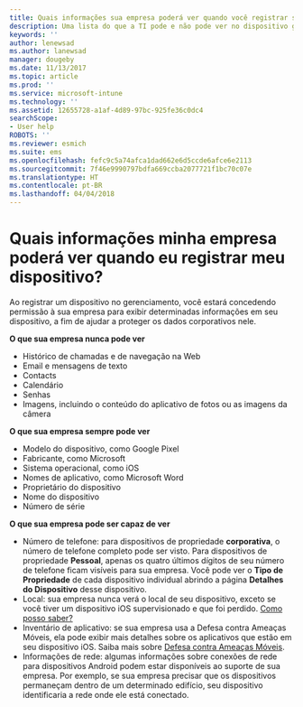 ```yaml
---
title: Quais informações sua empresa poderá ver quando você registrar seu dispositivo? | Microsoft Docs
description: Uma lista do que a TI pode e não pode ver no dispositivo gerenciado.
keywords: ''
author: lenewsad
ms.author: lanewsad
manager: dougeby
ms.date: 11/13/2017
ms.topic: article
ms.prod: ''
ms.service: microsoft-intune
ms.technology: ''
ms.assetid: 12655728-a1af-4d89-97bc-925fe36c0dc4
searchScope:
- User help
ROBOTS: ''
ms.reviewer: esmich
ms.suite: ems
ms.openlocfilehash: fefc9c5a74afca1dad662e6d5ccde6afce6e2113
ms.sourcegitcommit: 7f46e9990797bdfa669ccba2077721f1bc70c07e
ms.translationtype: HT
ms.contentlocale: pt-BR
ms.lasthandoff: 04/04/2018
---
```

# <a name="what-information-can-my-company-see-when-i-enroll-my-device"></a>Quais informações minha empresa poderá ver quando eu registrar meu dispositivo?

Ao registrar um dispositivo no gerenciamento, você estará concedendo permissão à sua empresa para exibir determinadas informações em seu dispositivo, a fim de ajudar a proteger os dados corporativos nele.

**O que sua empresa nunca pode ver**

- Histórico de chamadas e de navegação na Web
- Email e mensagens de texto
- Contacts
- Calendário
-   Senhas
- Imagens, incluindo o conteúdo do aplicativo de fotos ou as imagens da câmera

**O que sua empresa sempre pode ver**

- Modelo do dispositivo, como Google Pixel
- Fabricante, como Microsoft
- Sistema operacional, como iOS
- Nomes de aplicativo, como Microsoft Word
- Proprietário do dispositivo
- Nome do dispositivo
- Número de série

**O que sua empresa pode ser capaz de ver**

-  Número de telefone: para dispositivos de propriedade **corporativa**, o número de telefone completo pode ser visto. Para dispositivos de propriedade **Pessoal**, apenas os quatro últimos dígitos de seu número de telefone ficam visíveis para sua empresa. Você pode ver o **Tipo de Propriedade** de cada dispositivo individual abrindo a página **Detalhes do Dispositivo** desse dispositivo.
-  Local: sua empresa nunca verá o local de seu dispositivo, exceto se você tiver um dispositivo iOS supervisionado e que foi perdido. [Como posso saber?](https://go.microsoft.com/fwlink/?linkid=853816)
- Inventário de aplicativo: se sua empresa usa a Defesa contra Ameaças Móveis, ela pode exibir mais detalhes sobre os aplicativos que estão em seu dispositivo iOS. Saiba mais sobre [Defesa contra Ameaças Móveis](you-are-prompted-to-install-mtd-ios.md).
- Informações de rede: algumas informações sobre conexões de rede para dispositivos Android podem estar disponíveis ao suporte de sua empresa. Por exemplo, se sua empresa precisar que os dispositivos permaneçam dentro de um determinado edifício, seu dispositivo identificaria a rede onde ele está conectado. 
